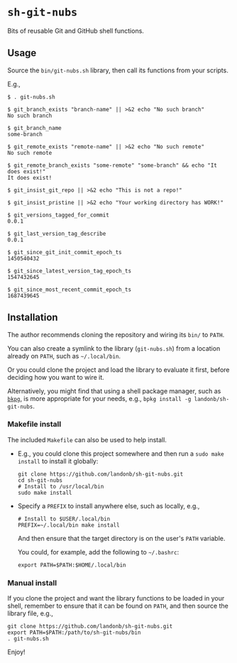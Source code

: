 # `sh-git-nubs`

Bits of reusable Git and GitHub shell functions.

## Usage

Source the `bin/git-nubs.sh` library, then call its functions from your scripts.

E.g.,

  ```shell
  $ . git-nubs.sh

  $ git_branch_exists "branch-name" || >&2 echo "No such branch"
  No such branch

  $ git_branch_name
  some-branch

  $ git_remote_exists "remote-name" || >&2 echo "No such remote"
  No such remote

  $ git_remote_branch_exists "some-remote" "some-branch" && echo "It does exist!"
  It does exist!

  $ git_insist_git_repo || >&2 echo "This is not a repo!"

  $ git_insist_pristine || >&2 echo "Your working directory has WORK!"

  $ git_versions_tagged_for_commit
  0.0.1

  $ git_last_version_tag_describe
  0.0.1

  $ git_since_git_init_commit_epoch_ts
  1450540432

  $ git_since_latest_version_tag_epoch_ts
  1547432645

  $ git_since_most_recent_commit_epoch_ts
  1687439645
  ```

## Installation

The author recommends cloning the repository and wiring its `bin/` to `PATH`.

You can also create a symlink to the library (`git-nubs.sh`) from a location
already on `PATH`, such as `~/.local/bin`.

Or you could clone the project and load the library to evaluate it first,
before deciding how you want to wire it.

Alternatively, you might find that using a shell package manager, such as
[`bkpg`](https://github.com/bpkg/bpkg),
is more appropriate for your needs, e.g.,
`bpkg install -g landonb/sh-git-nubs`.

### Makefile install

The included `Makefile` can also be used to help install.

- E.g., you could clone this project somewhere and
  then run a `sudo make install` to install it globally:

  ```shell
  git clone https://github.com/landonb/sh-git-nubs.git
  cd sh-git-nubs
  # Install to /usr/local/bin
  sudo make install
  ```

- Specify a `PREFIX` to install anywhere else, such as locally, e.g.,

  ```shell
  # Install to $USER/.local/bin
  PREFIX=~/.local/bin make install
  ```

  And then ensure that the target directory is on the user's `PATH` variable.

  You could, for example, add the following to `~/.bashrc`:

  ```shell
  export PATH=$PATH:$HOME/.local/bin
  ```

### Manual install

If you clone the project and want the library functions to be
loaded in your shell, remember to ensure that it can be found
on `PATH`, and then source the library file, e.g.,

  ```shell
  git clone https://github.com/landonb/sh-git-nubs.git
  export PATH=$PATH:/path/to/sh-git-nubs/bin
  . git-nubs.sh
  ```

Enjoy!

